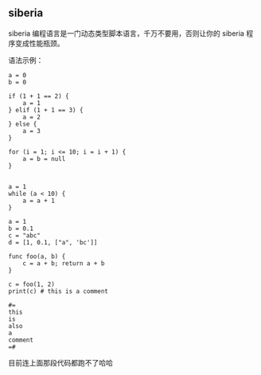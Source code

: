 ## siberia

siberia 编程语言是一门动态类型脚本语言，千万不要用，否则让你的 siberia 程序变成性能瓶颈。

语法示例：

```plain
a = 0
b = 0

if (1 + 1 == 2) {
    a = 1
} elif (1 + 1 == 3) {
    a = 2
} else {
    a = 3
}

for (i = 1; i <= 10; i = i + 1) {
    a = b = null
}


a = 1
while (a < 10) {
    a = a + 1
}

a = 1
b = 0.1
c = "abc"
d = [1, 0.1, ["a", 'bc']]

func foo(a, b) {
    c = a + b; return a + b
}

c = foo(1, 2)
print(c) # this is a comment

#=
this
is
also
a
comment
=#
```

目前连上面那段代码都跑不了哈哈